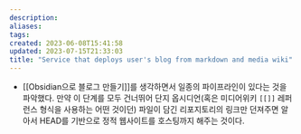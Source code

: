 ```yaml
---
description:
aliases: 
tags: 
created: 2023-06-08T15:41:58
updated: 2023-07-15T21:33:03
title: "Service that deploys user's blog from markdown and media wiki"
---
```

- [[Obsidian으로 블로그 만들기]]를 생각하면서 일종의 파이프라인이 있다는 것을 파악했다. 만약 이 단계를 모두 건너뛰어 단지 옵시디언(혹은 미디어위키 `[[]]` 레퍼런스 형식을 사용하는 어떤 것이던) 파일이 담긴 리포지토리의 링크만 던져주면 알아서 HEAD를 기반으로 정적 웹사이트를 호스팅까지 해주는 것이다.
